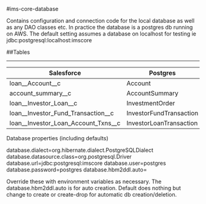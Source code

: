 #ims-core-database

Contains configuration and connection code for the local database as well as any DAO classes etc.
In practice the database is a postgres db running on AWS. The default setting assumes a database on localhost for testing ie jdbc:postgresql:localhost:imscore

##Tables

----
|Salesforce| Postgres |
|----|----|
|loan__Account__c | Account|
|account_summary__c | AccountSummary|
|loan__Investor_Loan__c | InvestmentOrder|
|loan__Investor_Fund_Transaction__c | InvestorFundTransaction|
|loan__Investor_Loan_Account_Txns__c | InvestorLoanTransaction|

Database properties (including defaults)

database.dialect=org.hibernate.dialect.PostgreSQLDialect
database.datasource.class=org.postgresql.Driver
database.url=jdbc:postgresql:imscore
database.user=postgres
database.password=postgres
database.hbm2ddl.auto=

Override these with environment variables as necessary.
The database.hbm2ddl.auto is for auto creation. Default does nothing but change to create or create-drop for automatic db creation/deletion.